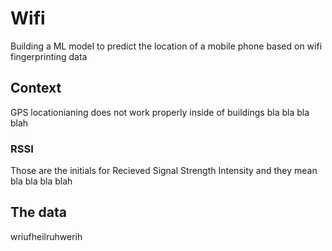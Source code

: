 # Wifi
Building a ML model to predict the location of a mobile phone based on wifi fingerprinting data

## Context
GPS locationianing does not work properly inside of buildings bla bla bla blah

### RSSI
Those are the initials for Recieved Signal Strength Intensity and they mean bla bla bla blah

## The data
wriufheilruhwerih
